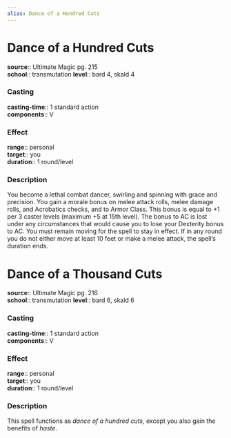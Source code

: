 ```yaml
---
alias: Dance of a Hundred Cuts
---
```


# Dance of a Hundred Cuts 

**source**:: Ultimate Magic pg. 215  
**school**:: transmutation
**level**:: bard 4, skald 4

### Casting 

**casting-time**:: 1 standard action  
**components**:: V

### Effect 

**range**:: personal  
**target**:: you  
**duration**:: 1 round/level

### Description 

You become a lethal combat dancer, swirling and spinning with grace and precision. You gain a morale bonus on melee attack rolls, melee damage rolls, and Acrobatics checks, and to Armor Class. This bonus is equal to +1 per 3 caster levels (maximum +5 at 15th level). The bonus to AC is lost under any circumstances that would cause you to lose your Dexterity bonus to AC. You must remain moving for the spell to stay in effect. If in any round you do not either move at least 10 feet or make a melee attack, the spell’s duration ends.

# Dance of a Thousand Cuts 

**source**:: Ultimate Magic pg. 216  
**school**:: transmutation
**level**:: bard 6, skald 6

### Casting 

**casting-time**:: 1 standard action  
**components**:: V

### Effect 

**range**:: personal  
**target**:: you  
**duration**:: 1 round/level

### Description 

This spell functions as *dance of a hundred cuts*, except you also gain the benefits of *haste*.
